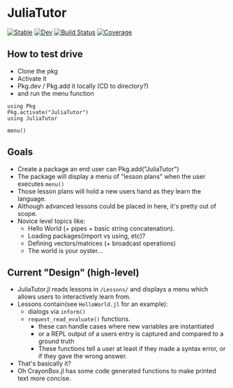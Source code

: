 # JuliaTutor

[![Stable](https://img.shields.io/badge/docs-stable-blue.svg)](https://caseykneale.github.io/JuliaTutor.jl/stable)
[![Dev](https://img.shields.io/badge/docs-dev-blue.svg)](https://caseykneale.github.io/JuliaTutor.jl/dev)
[![Build Status](https://github.com/caseykneale/JuliaTutor.jl/workflows/CI/badge.svg)](https://github.com/caseykneale/JuliaTutor.jl/actions)
[![Coverage](https://codecov.io/gh/caseykneale/JuliaTutor.jl/branch/master/graph/badge.svg)](https://codecov.io/gh/caseykneale/JuliaTutor.jl)

## How to test drive
 - Clone the pkg
 - Activate it
 - Pkg.dev / Pkg.add it locally (CD to directory?)
 - and run the menu function

```
using Pkg
Pkg.activate("JuliaTutor")
using JuliaTutor

menu()
```

## Goals
 - Create a package an end user can Pkg.add("JuliaTutor")
 - The package will display a menu of "lesson plans" when the user executes `menu()`
 - Those lesson plans will hold a new users hand as they learn the language.
 - Although advanced lessons could be placed in here, it's pretty out of scope.
 - Novice level topics like:
   - Hello World (+ pipes + basic string concatenation).
   - Loading packages(import vs using, etc)?
   - Defining vectors/matrices (+ broadcast operations)
   - The world is your oyster...

## Current "Design" (high-level)
  - JuliaTutor.jl reads lessons in `/Lessons/` and displays a menu which allows users to interactively learn from.
  - Lessons contain(see `HelloWorld.jl` for an example):
    - dialogs via `inform()`
    - `request_read_evaluate()` functions.
      - these can handle cases where new variables are instantiated
      - or a REPL output of a users entry is captured and compared to a ground truth
      - These functions tell a user at least if they made a syntax error, or if they gave the wrong answer.
  - That's basically it?
  - Oh CrayonBox.jl has some code generated functions to make printed text more concise.
